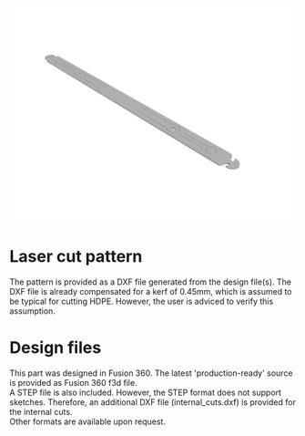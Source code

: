 ![Forehead band](forehead_band.png)

# Laser cut pattern
The pattern is provided as a DXF file generated from the design file(s). The DXF file is already compensated for a kerf of 0.45mm, which is assumed to be typical for cutting HDPE. However, the user is adviced to verify this assumption. 

# Design files
This part was designed in Fusion 360. The latest 'production-ready' source is provided as Fusion 360 f3d file.  
A STEP file is also included. However, the STEP format does not support sketches. Therefore, an additional DXF file (internal_cuts.dxf) is provided for the internal cuts.  
Other formats are available upon request. 

